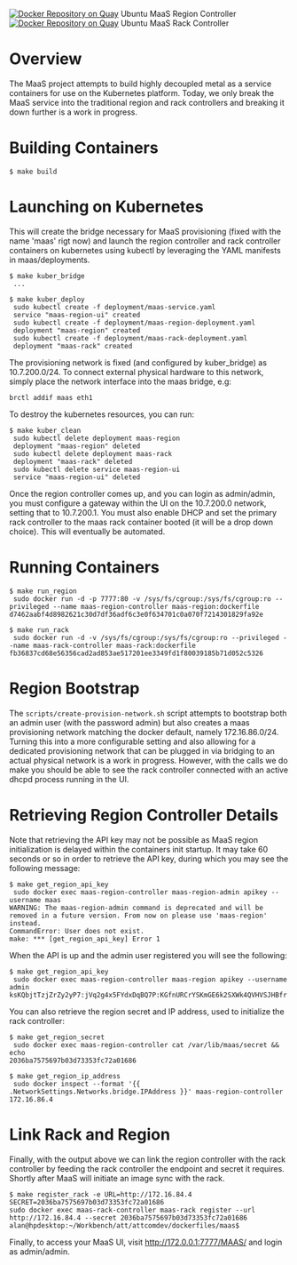 [![Docker Repository on Quay](https://quay.io/repository/attcomdev/maas-rack/status "Docker Repository on Quay")](https://quay.io/repository/attcomdev/maas-region) Ubuntu MaaS Region Controller <br>
[![Docker Repository on Quay](https://quay.io/repository/attcomdev/maas-rack/status "Docker Repository on Quay")](https://quay.io/repository/attcomdev/maas-rack) Ubuntu MaaS Rack Controller

Overview
==================

The MaaS project attempts to build highly decoupled metal as a service containers for use on the Kubernetes platform.  Today, we only break the MaaS service into the traditional region and rack controllers and breaking it down further is a work in progress.

Building Containers
===================

```
$ make build
```

Launching on Kubernetes
=======================

This will create the bridge necessary for MaaS provisioning (fixed with the name 'maas' rigt now) and launch the region controller
and rack controller containers on kubernetes using kubectl by leveraging the YAML manifests in maas/deployments.

```
$ make kuber_bridge
 ...

$ make kuber_deploy
 sudo kubectl create -f deployment/maas-service.yaml
 service "maas-region-ui" created
 sudo kubectl create -f deployment/maas-region-deployment.yaml
 deployment "maas-region" created
 sudo kubectl create -f deployment/maas-rack-deployment.yaml
 deployment "maas-rack" created

```

The provisioning network is fixed (and configured by kuber_bridge) as 10.7.200.0/24. To connect
external physical hardware to this network, simply place the network interface into the maas bridge, e.g:

```
brctl addif maas eth1
```

To destroy the kubernetes resources, you can run:

```
$ make kuber_clean
 sudo kubectl delete deployment maas-region
 deployment "maas-region" deleted
 sudo kubectl delete deployment maas-rack
 deployment "maas-rack" deleted
 sudo kubectl delete service maas-region-ui
 service "maas-region-ui" deleted

```

Once the region controller comes up, and you can login as admin/admin, you must configure a gateway within the UI on the
10.7.200.0 network, setting that to 10.7.200.1.  You must also enable DHCP and set the primary rack controller to the
maas rack container booted (it will be a drop down choice).  This will eventually be automated.

Running Containers
==================

```
$ make run_region
 sudo docker run -d -p 7777:80 -v /sys/fs/cgroup:/sys/fs/cgroup:ro --privileged --name maas-region-controller maas-region:dockerfile
d7462aabf4d8982621c30d7df36adf6c3e0f634701c0a070f7214301829fa92e
```

```
$ make run_rack
 sudo docker run -d -v /sys/fs/cgroup:/sys/fs/cgroup:ro --privileged --name maas-rack-controller maas-rack:dockerfile
fb36837cd68e56356cad2ad853ae517201ee3349fd1f80039185b71d052c5326
```

Region Bootstrap
================

The `scripts/create-provision-network.sh` script attempts to bootstrap both an admin user (with the password admin) but also creates a maas provisioning network matching the docker default, namely 172.16.86.0/24.  Turning this into a more configurable setting and also allowing for a dedicated provisioning network that can be plugged in via bridging to an actual physical network is a work in progress.  However, with the calls we do make you should be able to see the rack controller connected with an active dhcpd process running in the UI.

Retrieving Region Controller Details
====================================

Note that retrieving the API key may not be possible as MaaS region initialization is
delayed within the containers init startup.  It may take 60 seconds or so in order
to retrieve the API key, during which you may see the following message:

```
$ make get_region_api_key
 sudo docker exec maas-region-controller maas-region-admin apikey --username maas
WARNING: The maas-region-admin command is deprecated and will be removed in a future version. From now on please use 'maas-region' instead.
CommandError: User does not exist.
make: *** [get_region_api_key] Error 1
```

When the API is up and the admin user registered you will see the following:

```
$ make get_region_api_key
 sudo docker exec maas-region-controller maas-region apikey --username admin
ksKQbjtTzjZrZy2yP7:jVq2g4x5FYdxDqBQ7P:KGfnURCrYSKmGE6k2SXWk4QVHVSJHBfr
```

You can also retrieve the region secret and IP address, used to initialize the
rack controller:

```
$ make get_region_secret
 sudo docker exec maas-region-controller cat /var/lib/maas/secret && echo
2036ba7575697b03d73353fc72a01686
```

```
$ make get_region_ip_address
 sudo docker inspect --format '{{ .NetworkSettings.Networks.bridge.IPAddress }}' maas-region-controller
172.16.86.4
```

Link Rack and Region
====================

Finally, with the output above we can link the region controller with the rack controller
by feeding the rack controller the endpoint and secret it requires.  Shortly after MaaS
will initiate an image sync with the rack.

```
$ make register_rack -e URL=http://172.16.84.4 SECRET=2036ba7575697b03d73353fc72a01686
sudo docker exec maas-rack-controller maas-rack register --url http://172.16.84.4 --secret 2036ba7575697b03d73353fc72a01686
alan@hpdesktop:~/Workbench/att/attcomdev/dockerfiles/maas$
```

Finally, to access your MaaS UI, visit http://172.0.0.1:7777/MAAS/ and login as admin/admin.
